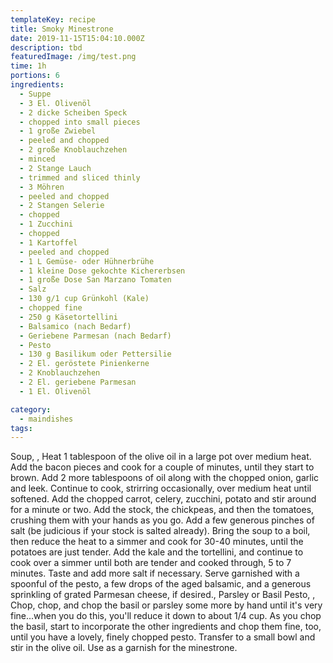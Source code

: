 ```yaml
---
templateKey: recipe
title: Smoky Minestrone
date: 2019-11-15T15:04:10.000Z
description: tbd
featuredImage: /img/test.png
time: 1h
portions: 6
ingredients:
  - Suppe
  - 3 El. Olivenöl
  - 2 dicke Scheiben Speck
  - chopped into small pieces
  - 1 große Zwiebel
  - peeled and chopped
  - 2 große Knoblauchzehen
  - minced
  - 2 Stange Lauch
  - trimmed and sliced thinly
  - 3 Möhren
  - peeled and chopped
  - 2 Stangen Selerie
  - chopped
  - 1 Zucchini
  - chopped
  - 1 Kartoffel
  - peeled and chopped
  - 1 L Gemüse- oder Hühnerbrühe
  - 1 kleine Dose gekochte Kichererbsen
  - 1 große Dose San Marzano Tomaten
  - Salz
  - 130 g/1 cup Grünkohl (Kale)
  - chopped fine
  - 250 g Käsetortellini
  - Balsamico (nach Bedarf)
  - Geriebene Parmesan (nach Bedarf)
  - Pesto
  - 130 g Basilikum oder Pettersilie
  - 2 El. geröstete Pinienkerne
  - 2 Knoblauchzehen
  - 2 El. geriebene Parmesan
  - 1 El. Olivenöl

category:
  - maindishes
tags:
---
```


Soup, , Heat 1 tablespoon of the olive oil in a large pot over medium heat. Add the bacon pieces and cook for a couple of minutes, until they start to brown. Add 2 more tablespoons of oil along with the chopped onion, garlic and leek. Continue to cook, strirring occasionally, over medium heat until softened. Add the chopped carrot, celery, zucchini, potato and stir around for a minute or two. Add the stock, the chickpeas, and then the tomatoes, crushing them with your hands as you go. Add a few generous pinches of salt (be judicious if your stock is salted already). Bring the soup to a boil, then reduce the heat to a simmer and cook for 30-40 minutes, until the potatoes are just tender. Add the kale and the tortellini, and continue to cook over a simmer until both are tender and cooked through, 5 to 7 minutes. Taste and add more salt if necessary. Serve garnished with a spoonful of the pesto, a few drops of the aged balsamic, and a generous sprinkling of grated Parmesan cheese, if desired., Parsley or Basil Pesto, , Chop, chop, and chop the basil or parsley some more by hand until it's very fine...when you do this, you'll reduce it down to about 1/4 cup. As you chop the basil, start to incorporate the other ingredients and chop them fine, too, until you have a lovely, finely chopped pesto. Transfer to a small bowl and stir in the olive oil. Use as a garnish for the minestrone.

